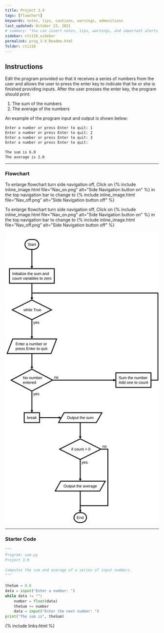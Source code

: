 ```yaml
---
title: Project 3.9
tags: [flowchart]
keywords: notes, tips, cautions, warnings, admonitions
last_updated: October 23, 2021
# summary: "You can insert notes, tips, warnings, and important alerts in your content. These notes are stored as shortcodes made available through the linksrefs.hmtl include."
sidebar: cti110_sidebar
permalink: prog_3.9_Readme.html
folder: cti110
---
```


## Instructions

Edit the program provided so that it receives a series of numbers from the user and allows the user to press the enter key to indicate that he or she is finished providing inputs. After the user presses the enter key, the program should print:

1. The sum of the numbers
2. The average of the numbers

An example of the program input and output is shown below:

```text
Enter a number or press Enter to quit: 1
Enter a number or press Enter to quit: 2
Enter a number or press Enter to quit: 3
Enter a number or press Enter to quit:

The sum is 6.0
The average is 2.0
```

---

### Flowchart

To enlarge flowchart turn side navigation off, Click on {% include inline_image.html
file="Nav_on.png" alt="Side Navigation button on" %} in the top navigation bar to change to {% include inline_image.html
file="Nav_off.png" alt="Side Navigation button off" %}

To enlarge flowchart turn side navigation off, Click on {% include inline_image.html
file="Nav_on.png" alt="Side Navigation button on" %} in the top navigation bar to change to {% include inline_image.html
file="Nav_off.png" alt="Side Navigation button off" %}

![flowchart](../../images/cti110_p_3.9_sum.flowchart.svg)

---

### Starter Code

```python
"""
Program: sum.py
Project 3.9

Computes the sum and average of a series of input numbers.
"""

theSum = 0.0
data = input("Enter a number: ")
while data != "":
    number = float(data)
    theSum += number
    data = input("Enter the next number: ")
print("The sum is", theSum)

```

{% include links.html %}
